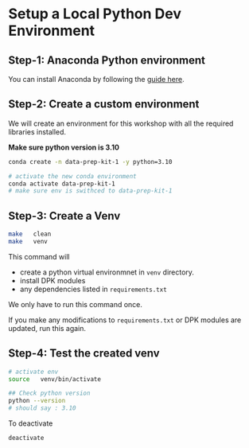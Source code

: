 # Setup a Local Python Dev Environment

## Step-1: Anaconda Python environment

You can install Anaconda by following the [guide here](https://www.anaconda.com/download/).

## Step-2: Create a custom environment

We will create an environment for this workshop with all the required libraries installed.

**Make sure python version is 3.10**

```bash
conda create -n data-prep-kit-1 -y python=3.10

# activate the new conda environment
conda activate data-prep-kit-1
# make sure env is swithced to data-prep-kit-1
```

## Step-3: Create a Venv


```bash
make   clean
make   venv
```

This command will 

- create a python virtual environmnet in `venv` directory.
- install DPK modules
- any dependencies listed in `requirements.txt`

We only have to run this command once.

If you make any modifications to   `requirements.txt`  or DPK modules are updated, run this again.

## Step-4: Test the created venv

```bash
# activate env
source   venv/bin/activate

## Check python version
python --version
# should say : 3.10
```

To deactivate

`deactivate`
